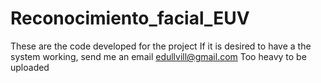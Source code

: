 # Reconocimiento_facial_EUV
These are the code developed for the project
If it is desired to have a the system working, send me an email edullvill@gmail.com
Too heavy to be uploaded
